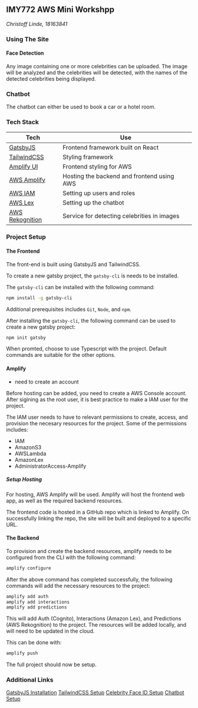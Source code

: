 ## IMY772 AWS Mini Workshpp

_Christoff Linde, 18163841_

### Using The Site

#### Face Detection

Any image containing one or more celebrities can be uploaded. The image will be analyzed and the celebrities will be detected, with the names of the detected celebrities being displayed.

### Chatbot

The chatbot can either be used to book a car or a hotel room.

### Tech Stack

| Tech                                                                         | Use                                         |
| ---------------------------------------------------------------------------- | ------------------------------------------- |
| [GatsbyJS](https://www.gatsbyjs.org/)                                        | Frontend framework built on React           |
| [TailwindCSS](https://tailwindcss.com/)                                      | Styling framework                           |
| [Amplify UI](https://ui.docs.amplify.aws/react/getting-started/installation) | Frontend styling for AWS                    |
| [AWS Amplify](https://aws.amazon.com/amplify/)                               | Hosting the backend and frontend using AWS  |
| [AWS IAM](https://aws.amazon.com/iam/)                                       | Setting up users and roles                  |
| [AWS Lex](https://aws.amazon.com/lex/)                                       | Setting up the chatbot                      |
| [AWS Rekognition](https://aws.amazon.com/rekognition/)                       | Service for detecting celebrities in images |

### Project Setup

#### The Frontend

The front-end is built using GatsbyJS and TailwindCSS.

To create a new gatsby project, the `gatsby-cli` is needs to be installed.

The `gatsby-cli` can be installed with the following command:

```bash
npm install -g gatsby-cli
```

Additional prerequisites includes `Git`, `Node`, and `npm`.

After installing the `gatsby-cli`, the following command can be used to create a new gatsby project:

```bash
npm init gatsby
```

When promted, choose to use Typescript with the project. Default commands are suitable for the other options.

#### Amplify

- need to create an account

Before hosting can be added, you need to create a AWS Console account. After sigining as the root user, it is best practice to make a IAM user for the project.

The IAM user needs to have to relevant permissions to create, access, and provision the necesary resources for the project. Some of the permissions includes:

- IAM
- AmazonS3
- AWSLambda
- AmazonLex
- AdministratorAccess-Amplify

##### Setup Hosting

For hosting, AWS Amplify will be used. Amplify will host the frontend web app, as well as the required backend resources.

The frontend code is hosted in a GitHub repo which is linked to Amplify. On successfully linking the repo, the site will be built and deployed to a specific URL.

#### The Backend

To provision and create the backend resources, amplify needs to be configured from the CLI with the following command:

```bash
amplify configure
```

After the above command has completed successfully, the following commands will add the necessary resources to the project:

```bash
amplify add auth
amplify add interactions
amplify add predictions
```

This will add Auth (Cognito), Interactions (Amazon Lex), and Predictions (AWS Rekognition) to the project. The resources will be added locally, and will need to be updated in the cloud.

This can be done with:

```bash
amplify push
```

The full project should now be setup.

### Additional Links

[GatsbyJS Installation](https://www.gatsbyjs.com/docs/tutorial/part-0/#installation-guide)
[TailwindCSS Setup](https://tailwindcss.com/docs/installation)
[Celebrity Face ID Setup](https://docs.amplify.aws/lib/predictions/identify-entity/q/platform/js/#advanced-configuration)
[Chatbot Setup](https://docs.amplify.aws/lib/interactions/getting-started/q/platform/js/)


